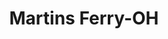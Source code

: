 ---
title: Martins Ferry-OH
slug: martins-ferry-oh
f_state:
- cms/state/ohio.md
f_locations:
- cms/payday-loan/america-check-exchange-4127.md
- cms/payday-loan/national-check-exchange-22796.md
- cms/payday-loan/valley-payroll-advance-28489.md
- cms/payday-loan/valley-payroll-advance-28490.md
- cms/payday-loan/valley-payroll-advance-ltd-28492.md
updated-on: '2024-05-30T13:41:28.615Z'
created-on: '2024-05-30T13:41:28.615Z'
published-on: '2024-05-30T13:54:32.469Z'
f_city: Martins Ferry
layout: '[city].html'
tags: city
---